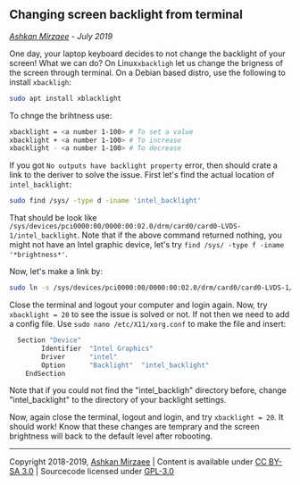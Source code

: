 ## Changing screen backlight from terminal
*[Ashkan Mirzaee](https://ashki23.github.io/index.html) - July 2019*

One day, your laptop keyboard decides to not change the backlight of your screen! What we can do? On Linux`xbackligh` let us change the brigness of the screen through terminal. On a Debian based distro, use the following to install `xbackligh`:

```bash
sudo apt install xblacklight
```

To chnge the brihtness use:
```bash
xbacklight = <a number 1-100> # To set a value
xbacklight + <a number 1-100> # To increase
xbacklight - <a number 1-100> # To decrease
```

If you got `No outputs have backlight property` error, then should crate a link to the deriver to solve the issue. First let's find the actual location of `intel_backlight`:
```bash
sudo find /sys/ -type d -iname 'intel_backlight'
```
That should be look like `/sys/devices/pci0000:00/0000:00:02.0/drm/card0/card0-LVDS-1/intel_backlight`. Note that if the above command returned nothing, you might not have an Intel graphic device, let's try `find /sys/ -type f -iname '*brightness*'`.

Now, let's make a link by:
```bash
sudo ln -s /sys/devices/pci0000:00/0000:00:02.0/drm/card0/card0-LVDS-1/intel_backlight /sys/class/backlight
```

Close the terminal and logout your computer and login again. Now, try `xbacklight = 20` to see the issue is solved or not. If not then we need to add a config file. Use `sudo nano /etc/X11/xorg.conf` to make the file and insert:
```bash
  Section "Device"
        Identifier  "Intel Graphics" 
        Driver      "intel"
        Option      "Backlight"  "intel_backlight"
    EndSection
 ```
 
Note that if you could not find the "intel_backligh" directory before, change "intel_backlight" to the directory of your  backlight settings.
 
Now, again close the terminal, logout and login, and try `xbacklight = 20`. It should work! Know that these changes are temprary and the screen brightness will back to the default level after robooting. 
 
 ---
Copyright 2018-2019, [Ashkan Mirzaee](https://ashki23.github.io/index.html) | Content is available under [CC BY-SA 3.0](https://creativecommons.org/licenses/by-sa/3.0/) | Sourcecode licensed under [GPL-3.0](https://www.gnu.org/licenses/gpl-3.0.en.html)
